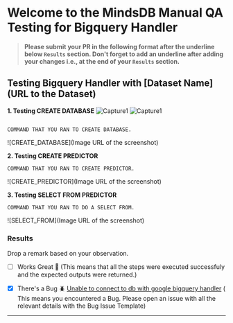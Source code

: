 # Welcome to the MindsDB Manual QA Testing for Bigquery Handler

> **Please submit your PR in the following format after the underline below `Results` section. Don't forget to add an underline after adding your changes i.e., at the end of your `Results` section.**

## Testing Bigquery Handler with [Dataset Name](URL to the Dataset)

**1. Testing CREATE DATABASE**
![Capture1](https://github.com/mindsdb/mindsdb/assets/70659811/68352266-1de5-4a31-81bc-f206f26fe84f)
![Capture1](https://github.com/mindsdb/mindsdb/assets/70659811/68352266-1de5-4a31-81bc-f206f26fe84f)
```

COMMAND THAT YOU RAN TO CREATE DATABASE.
```

![CREATE_DATABASE](Image URL of the screenshot)

**2. Testing CREATE PREDICTOR**

```
COMMAND THAT YOU RAN TO CREATE PREDICTOR.
```

![CREATE_PREDICTOR](Image URL of the screenshot)

**3. Testing SELECT FROM PREDICTOR**

```
COMMAND THAT YOU RAN TO DO A SELECT FROM.
```

![SELECT_FROM](Image URL of the screenshot)

### Results

Drop a remark based on your observation.
- [ ] Works Great 💚 (This means that all the steps were executed successfuly and the expected outputs were returned.)
- [x] There's a Bug 🪲 [Unable to connect to db with google bigquery handler](https://github.com/mindsdb/mindsdb/issues/6984) ( This means you encountered a Bug. Please open an issue with all the relevant details with the Bug Issue Template)


---
